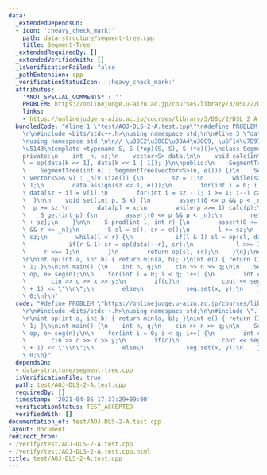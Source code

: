 ```yaml
---
data:
  _extendedDependsOn:
  - icon: ':heavy_check_mark:'
    path: data-structure/segment-tree.cpp
    title: Segment-Tree
  _extendedRequiredBy: []
  _extendedVerifiedWith: []
  _isVerificationFailed: false
  _pathExtension: cpp
  _verificationStatusIcon: ':heavy_check_mark:'
  attributes:
    '*NOT_SPECIAL_COMMENTS*': ''
    PROBLEM: https://onlinejudge.u-aizu.ac.jp/courses/library/3/DSL/2/DSL_2_A
    links:
    - https://onlinejudge.u-aizu.ac.jp/courses/library/3/DSL/2/DSL_2_A
  bundledCode: "#line 1 \"test/AOJ-DLS-2-A.test.cpp\"\n#define PROBLEM \"https://onlinejudge.u-aizu.ac.jp/courses/library/3/DSL/2/DSL_2_A\"\
    \n\n#include <bits/stdc++.h>\nusing namespace std;\n\n#line 3 \"data-structure/segment-tree.cpp\"\
    \nusing namespace std;\n\n// \u30E2\u30CE\u30A4\u30C9, \u6F14\u7B97, \u5358\u4F4D\
    \u5143\ntemplate <typename S, S (*op)(S, S), S (*e)()>\nclass SegmentTree {\n\
    private:\n    int _n, sz;\n    vector<S> data;\n\n    void calc(int k) { data[k]\
    \ = op(data[k << 1], data[k << 1 | 1]); }\n\npublic:\n    SegmentTree() = default;\n\
    \    SegmentTree(int n) : SegmentTree(vector<S>(n, e())) {}\n    SegmentTree(const\
    \ vector<S>& v) : _n(v.size()) {\n        sz = 1;\n        while(sz < _n) sz <<=\
    \ 1;\n        data.assign(sz << 1, e());\n        for(int i = 0; i < _n; i++)\
    \ data[sz + i] = v[i];\n        for(int i = sz - 1; i >= 1; i--) calc(i);\n  \
    \  }\n\n    void set(int p, S x) {\n        assert(0 <= p && p < _n);\n      \
    \  p += sz;\n        data[p] = x;\n        while(p >>= 1) calc(p);\n    }\n\n\
    \    S get(int p) {\n        assert(0 <= p && p < _n);\n        return data[p\
    \ + sz];\n    }\n\n    S prod(int l, int r) {\n        assert(0 <= l && l <= r\
    \ && r <= _n);\n        S sl = e(), sr = e();\n        l += sz;\n        r +=\
    \ sz;\n        while(l < r) {\n            if(l & 1) sl = op(sl, data[l++]);\n\
    \            if(r & 1) sr = op(data[--r], sr);\n            l >>= 1;\n       \
    \     r >>= 1;\n        }\n        return op(sl, sr);\n    }\n};\n#line 7 \"test/AOJ-DLS-2-A.test.cpp\"\
    \n\nint op(int a, int b) { return min(a, b); }\nint e() { return (1LL << 31) -\
    \ 1; }\n\nint main() {\n    int n, q;\n    cin >> n >> q;\n\n    SegmentTree<int,\
    \ op, e> seg(n);\n\n    for(int i = 0; i < q; i++) {\n        int c, x, y;\n \
    \       cin >> c >> x >> y;\n        if(c)\n            cout << seg.prod(x, y\
    \ + 1) << \"\\n\";\n        else\n            seg.set(x, y);\n    }\n\n    return\
    \ 0;\n}\n"
  code: "#define PROBLEM \"https://onlinejudge.u-aizu.ac.jp/courses/library/3/DSL/2/DSL_2_A\"\
    \n\n#include <bits/stdc++.h>\nusing namespace std;\n\n#include \"../data-structure/segment-tree.cpp\"\
    \n\nint op(int a, int b) { return min(a, b); }\nint e() { return (1LL << 31) -\
    \ 1; }\n\nint main() {\n    int n, q;\n    cin >> n >> q;\n\n    SegmentTree<int,\
    \ op, e> seg(n);\n\n    for(int i = 0; i < q; i++) {\n        int c, x, y;\n \
    \       cin >> c >> x >> y;\n        if(c)\n            cout << seg.prod(x, y\
    \ + 1) << \"\\n\";\n        else\n            seg.set(x, y);\n    }\n\n    return\
    \ 0;\n}"
  dependsOn:
  - data-structure/segment-tree.cpp
  isVerificationFile: true
  path: test/AOJ-DLS-2-A.test.cpp
  requiredBy: []
  timestamp: '2021-04-05 17:37:29+09:00'
  verificationStatus: TEST_ACCEPTED
  verifiedWith: []
documentation_of: test/AOJ-DLS-2-A.test.cpp
layout: document
redirect_from:
- /verify/test/AOJ-DLS-2-A.test.cpp
- /verify/test/AOJ-DLS-2-A.test.cpp.html
title: test/AOJ-DLS-2-A.test.cpp
---
```

